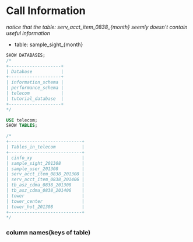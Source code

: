 # Call Information
*notice that the table: serv_acct_item_0838_{month} seemly doesn't contain useful information*
- table: sample_sight_{month}

```sql
SHOW DATABASES;
/*
+--------------------+
| Database           |
+--------------------+
| information_schema |
| performance_schema |
| telecom            |
| tutorial_database  |
+--------------------+
*/
```

```sql
USE telecom;
SHOW TABLES;

/*
+----------------------------+
| Tables_in_telecom          |
+----------------------------+
| cinfo_xy                   |
| sample_sight_201308        |
| sample_user_201308         |
| serv_acct_item_0838_201308 |
| serv_acct_item_0838_201406 |
| tb_asz_cdma_0838_201308    |
| tb_asz_cdma_0838_201406    |
| tower                      |
| tower_center               |
| tower_hot_201308           |
+----------------------------+
*/
```

### column names(keys of table)

